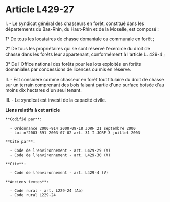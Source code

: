 # Article L429-27

I. - Le syndicat général des chasseurs en forêt, constitué dans les départements du Bas-Rhin, du Haut-Rhin et de la Moselle,
est composé :

1° De tous les locataires de chasse domaniale ou communale en forêt ;

2° De tous les propriétaires qui se sont réservé l'exercice du droit de chasse dans les forêts leur appartenant, conformément
à l'article L. 429-4 ;

3° De l'Office national des forêts pour les lots exploités en forêts domaniales par concessions de licences ou mis en
réserve.

II. - Est considéré comme chasseur en forêt tout titulaire du droit de chasse sur un terrain comprenant des bois faisant
partie d'une surface boisée d'au moins dix hectares d'un seul tenant.

III. - Le syndicat est investi de la capacité civile.

**Liens relatifs à cet article**

	**Codifié par**:

	  - Ordonnance 2000-914 2000-09-18 JORF 21 septembre 2000
	  - Loi n°2003-591 2003-07-02 art. 31 I JORF 3 juillet 2003

	**Cité par**:

	  - Code de l'environnement - art. L429-29 (V)
	  - Code de l'environnement - art. L429-30 (V)

	**Cite**:

	  - Code de l'environnement - art. L429-4 (V)

	**Anciens textes**:

	  - Code rural - art. L229-24 (Ab)
	  - Code rural L229-24

